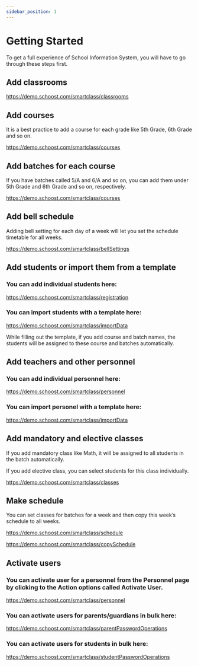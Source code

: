 ```yaml
---
sidebar_position: 1
---
```


# Getting Started

To get a full experience of School Information System, you will have to go through these steps first.

## Add classrooms

https://demo.schoost.com/smartclass/classrooms 

## Add courses

It is a best practice to add a course for each grade like 5th Grade, 6th Grade and so on.

https://demo.schoost.com/smartclass/courses 

## Add batches for each course

If you have batches called 5/A and 6/A and so on, you can add them under 5th Grade and 6th Grade and so on, respectively.

https://demo.schoost.com/smartclass/courses 

## Add bell schedule

Adding bell setting for each day of a week will let you set the schedule timetable for all weeks. 

https://demo.schoost.com/smartclass/bellSettings 

## Add students or import them from a template

### You can add individual students here: 

https://demo.schoost.com/smartclass/registration  

### You can import students with a template here: 

https://demo.schoost.com/smartclass/importData 

While filling out the template, if you add course and batch names, the students will be assigned to these course and batches automatically.

## Add teachers and other personnel

### You can add individual personnel here: 

https://demo.schoost.com/smartclass/personnel  

### You can import personel with a template here: 

https://demo.schoost.com/smartclass/importData  

## Add mandatory and elective classes

If you add mandatory class like Math, it will be assigned to all students in the batch automatically.

If you add elective class, you can select students for this class individually.

https://demo.schoost.com/smartclass/classes   

## Make schedule

You can set classes for batches for a week and then copy this week’s schedule to all weeks.

https://demo.schoost.com/smartclass/schedule

https://demo.schoost.com/smartclass/copySchedule 

## Activate users

### You can activate user for a personnel from the Personnel page by clicking to the Action options called Activate User. 

https://demo.schoost.com/smartclass/personnel   

### You can activate users for parents/guardians in bulk here:

https://demo.schoost.com/smartclass/parentPasswordOperations 

### You can activate users for students in bulk here:

https://demo.schoost.com/smartclass/studentPasswordOperations 
